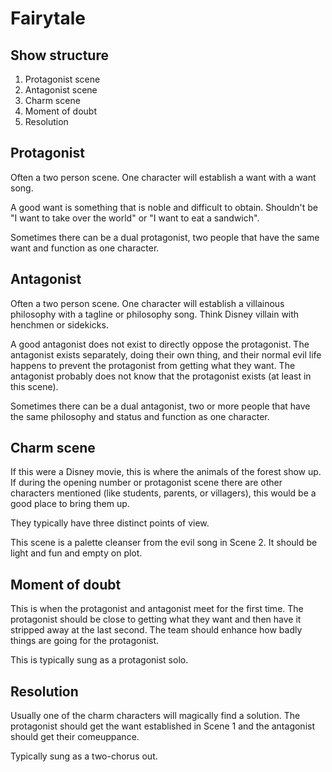 # Fairytale

## Show structure

1. Protagonist scene
2. Antagonist scene
3. Charm scene
4. Moment of doubt
5. Resolution

## Protagonist

Often a two person scene. One character will establish a want with a want song.

A good want is something that is noble and difficult to obtain. Shouldn't be "I want to  take over the world" or "I want to eat a sandwich".

Sometimes there can be a dual protagonist, two people that have the same want and function as one character.

## Antagonist

Often a two person scene. One character will establish a villainous philosophy with a tagline or philosophy song. Think Disney villain with henchmen or sidekicks.

A good antagonist does not exist to directly oppose the protagonist. The antagonist exists separately, doing their own thing, and their normal evil life happens to prevent the protagonist from getting what they want. The antagonist probably does not know that the protagonist exists \(at least in this scene\).

Sometimes there can be a dual antagonist, two or more people that have the same philosophy and status and function as one character.

## Charm scene

If this were a Disney movie, this is where the animals of the forest show up. If during the opening number or protagonist scene there are other characters mentioned \(like students, parents, or villagers\), this would be a good place to bring them up.

They typically have three distinct points of view.

This scene is a palette cleanser from the evil song in Scene 2. It should be light and fun and empty on plot.

## Moment of doubt

This is when the protagonist and antagonist meet for the first time. The protagonist should be close to getting what they want and then have it stripped away at the last second. The team should enhance how badly things are going for the protagonist.

This is typically sung as a protagonist solo.

## Resolution

Usually one of the charm characters will magically find a solution. The protagonist should get the want established in Scene 1 and the antagonist should get their comeuppance.

Typically sung as a two-chorus out.

